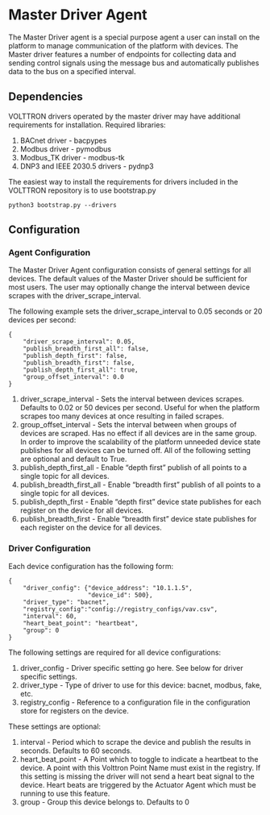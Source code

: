 # Master Driver Agent

The Master Driver agent is a special purpose agent a user can install on the platform to manage communication of the 
platform with devices. The Master driver features a number of endpoints for collecting data and sending control signals 
using the message bus and automatically publishes data to the bus on a specified interval.

## Dependencies

VOLTTRON drivers operated by the master driver may have additional requirements for installation. Required libraries:
1. BACnet driver - bacpypes
2. Modbus driver - pymodbus
3. Modbus_TK driver - modbus-tk
4. DNP3 and IEEE 2030.5 drivers - pydnp3

The easiest way to install the requirements for drivers included in the VOLTTRON repository is to use bootstrap.py 
```
python3 bootstrap.py --drivers
```

## Configuration

### Agent Configuration

The Master Driver Agent configuration consists of general settings for all devices. The default values of the 
Master Driver should be sufficient for most users. The user may optionally change the interval between device scrapes 
with the driver_scrape_interval.

The following example sets the driver_scrape_interval to 0.05 seconds or 20 devices per second:
```
{
    "driver_scrape_interval": 0.05,
    "publish_breadth_first_all": false,
    "publish_depth_first": false,
    "publish_breadth_first": false,
    "publish_depth_first_all": true,
    "group_offset_interval": 0.0
}
```

1. driver_scrape_interval - Sets the interval between devices scrapes. Defaults to 0.02 or 50 devices per second. 
Useful for when the platform scrapes too many devices at once resulting in failed scrapes.
2. group_offset_interval - Sets the interval between when groups of devices are scraped. Has no effect if all devices 
are in the same group.
In order to improve the scalability of the platform unneeded device state publishes for all devices can be turned off. 
All of the following setting are optional and default to True.
3. publish_depth_first_all - Enable “depth first” publish of all points to a single topic for all devices.
4. publish_breadth_first_all - Enable “breadth first” publish of all points to a single topic for all devices.
5. publish_depth_first - Enable “depth first” device state publishes for each register on the device for all devices.
6. publish_breadth_first - Enable “breadth first” device state publishes for each register on the device for all devices.

### Driver Configuration
Each device configuration has the following form:
```
{
    "driver_config": {"device_address": "10.1.1.5",
                      "device_id": 500},
    "driver_type": "bacnet",
    "registry_config":"config://registry_configs/vav.csv",
    "interval": 60,
    "heart_beat_point": "heartbeat",
    "group": 0
}
```
The following settings are required for all device configurations:
1. driver_config - Driver specific setting go here. See below for driver specific settings.
2. driver_type - Type of driver to use for this device: bacnet, modbus, fake, etc.
3. registry_config - Reference to a configuration file in the configuration store for registers on the device. 

These settings are optional:

1. interval - Period which to scrape the device and publish the results in seconds. Defaults to 60 seconds.
2. heart_beat_point - A Point which to toggle to indicate a heartbeat to the device. A point with this 
Volttron Point Name must exist in the registry. If this setting is missing the driver will not send a heart beat signal 
to the device. Heart beats are triggered by the Actuator Agent which must be running to use this feature.
3. group - Group this device belongs to. Defaults to 0
